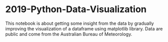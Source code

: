 # 2019-Python-Data-Visualization

This notebook is about getting some insight from the data by gradually improving the visualization of a dataframe using matplotlib library. 
Data are public and come from the Australian Bureau of Meteorology.



